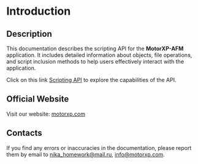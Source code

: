 # Introduction

## Description

This documentation describes the scripting API for the **MotorXP-AFM** application. It includes detailed information about objects, file operations, and script inclusion methods to help users effectively interact with the application.

Click on this link [Scripting API](motorxp-afm.md) to explore the capabilities of the API.


## Official Website
Visit our website: <a href="https://motorxp.com" target="_blank">motorxp.com</a>

## Contacts

If you find any errors or inaccuracies in the documentation, please report them by email to [nika_homework@mail.ru](mailto:nika_homework@mail.ru), [info@motorxp.com](mailto:info@motorxp.com).
